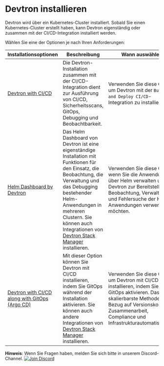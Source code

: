 ﻿# Devtron installieren


Devtron wird über ein Kubernetes-Cluster installiert. Sobald Sie einen Kubernetes-Cluster erstellt haben, kann Devtron eigenständig oder zusammen mit der CI/CD-Integration installiert werden.

Wählen Sie eine der Optionen je nach Ihren Anforderungen:

| Installationsoptionen | Beschreibung | Wann auswählen |
| --- | --- | --- |
| [Devtron with CI/CD](https://docs.devtron.ai/install/install-devtron-with-cicd) | Die Devtron-Installation zusammen mit der CI/CD-Integration dient zur Ausführung von CI/CD, Sicherheitsscans, GitOps, Debugging und Beobachtbarkeit. | Verwenden Sie diese Option, um Devtron mit der `Build and Deploy CI/CD`-Integration zu installieren. |
| [Helm Dashboard by Devtron](https://docs.devtron.ai/install/install-devtron) | Das Helm Dashboard von Devtron ist eine eigenständige Installation mit Funktionen für den Einsatz, die Beobachtung, die Verwaltung und das Debugging bestehender Helm-Anwendungen in mehreren Clustern. Sie können auch Integrationen von [Devtron Stack Manager](https://docs.devtron.ai/v/v0.6/usage/integrations) installieren. | Verwenden Sie diese Option, wenn Sie die Anwendungen über Helm verwalten und Devtron zur Bereitstellung, Beobachtung, Verwaltung und Fehlersuche der Helm-Anwendungen verwenden möchten. |
| [Devtron with CI/CD along with GitOps (Argo CD)](https://docs.devtron.ai/install/install-devtron-with-cicd-with-gitops) | Mit dieser Option können Sie Devtron mit CI/CD installieren, indem Sie GitOps während der Installation aktivieren. Sie können auch andere Integrationen von [Devtron Stack Manager](https://docs.devtron.ai/v/v0.6/usage/integrations) installieren. | Verwenden Sie diese Option, um Devtron mit CI/CD zu installieren, indem Sie GitOps aktivieren. Das ist die skalierbarste Methode in Bezug auf Versionskontrolle, Zusammenarbeit, Compliance und Infrastrukturautomatisierung.  |


**Hinweis**: Wenn Sie Fragen haben, melden Sie sich bitte in unserem Discord-Channel. [![Join Discord](https://img.shields.io/badge/Join%20us%20on-Discord-e01563.svg)](https://discord.gg/jsRG5qx2gp)
